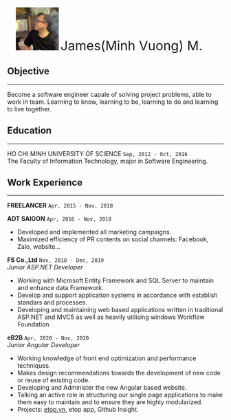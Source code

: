 <div style="margin: 20px">
<img src="./assets/images/cv.PNG" alt="xzx" style="height: 100px; width:100px;"/> 
<span style="font-size: 30px">
James(Minh Vuong) M.
</span>
</div>

## Objective
***
Become a software engineer capale of solving project problems, able to work in team. Learning to know, learning to be, learning to do and learning to live together.

## Education
***
HO CHI MINH UNIVERSITY OF SCIENCE `Sep, 2012 - Oct, 2016`</br>
The Faculty of Information Technology, major in Software Engineering.

## Work Experience
***
**FREELANCER** `Apr, 2015 - Nov, 2018`

**ADT SAIGON** `Apr, 2016 - Nov, 2018`</br>
- Developed and implemented all marketing campaigns.
- Maximized efficiency of PR contents on social channels: Facebook, Zalo, website...

**FS Co.,Ltd** `Nov, 2018 - Dec, 2019`</br>
*Junior ASP.NET Developer*
- Working with Microsoft Entity Framework and SQL Server to maintain and enhance data Framework.
- Develop and support application systems in accordance with establish standars and processes.
- Developing and maintaining web based applications written in traditional ASP.NET and MVC5 as well as heavily utilising windows Workflow Foundation.

**eB2B** `Apr, 2020 - Nov, 2020`</br>
*Junior Angular Developer*
- Working knowledge of front end optimization and performance techniques.
- Makes design recommendations towards the development of new code or reuse of existing code.
- Developing and Administer the new Angular based website.
- Talking an active role in structuring our single page applications to make them easy to maintain and to ensure they are highly modularized.
- Projects: [etop.vn](https://etop.vn), etop app, Github Insight.

